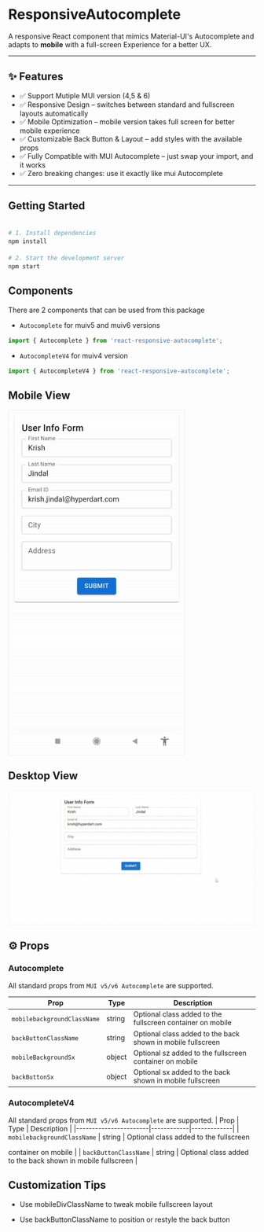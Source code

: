 #  ResponsiveAutocomplete

A responsive React component that mimics Material-UI's Autocomplete and adapts to **mobile** with a full-screen Experience for a better UX.

---

## ✨ Features
- ✅ Support Mutiple MUI version (4,5 & 6)
- ✅ Responsive Design – switches between standard and fullscreen layouts automatically  
- ✅ Mobile Optimization – mobile version takes full screen for better mobile experience
- ✅ Customizable Back Button & Layout – add styles with the available props
- ✅ Fully Compatible with MUI  Autocomplete – just swap your import, and it works
- ✅ Zero breaking changes: use it exactly like mui Autocomplete

---

##  Getting Started

```bash

# 1. Install dependencies
npm install

# 2. Start the development server
npm start
```

## Components  
There are 2 components that can be used from this package  
- `Autocomplete` for muiv5 and muiv6 versions  

```js
import { Autocomplete } from 'react-responsive-autocomplete';
```
- `AutocompleteV4` for muiv4 version
```js
import { AutocompleteV4 } from 'react-responsive-autocomplete';
```


## Mobile View
<table align="center" >
    <tr>
      <td style="border: 1px solid #eeeeee; padding: 4px; text-align: center;">
        <img src="assets/mobile-example.gif" width="350px" alt="Demo" />
      </td>
    </tr>
  </table>

## Desktop View
<table align="center">
    <tr>
      <td style="border: 1px solid #f5f5f5; padding: 4px; text-align: center;">
        <img src="assets/desktop-example.gif" width="700px" alt="Demo" />
      </td>
    </tr>
  </table>

## ⚙️ Props

### Autocomplete
All standard props from `MUI v5/v6 Autocomplete` are supported.

| Prop                  | Type       | Description |
|-----------------------|------------|-------------|
| `mobilebackgroundClassName`  | string     | Optional class added to the fullscreen container on mobile |
| `backButtonClassName` | string     | Optional class added to the back <IconButton> shown in mobile fullscreen |
| `mobileBackgroundSx`  | object     | Optional sz added to the fullscreen  container on mobile |
| `backButtonSx` | object     | Optional sx added to the back <IconButton> shown in mobile fullscreen |

### AutocompleteV4
All standard props from `MUI v5/v6 Autocomplete` are supported.
| Prop                  | Type       | Description |
|-----------------------|------------|-------------|
| `mobilebackgroundClassName`  | string     | Optional class added to the fullscreen <div> container on mobile |
| `backButtonClassName` | string     | Optional class added to the back <IconButton> shown in mobile fullscreen |


## Customization Tips
- Use mobileDivClassName to tweak mobile fullscreen layout

- Use backButtonClassName to position or restyle the back button

